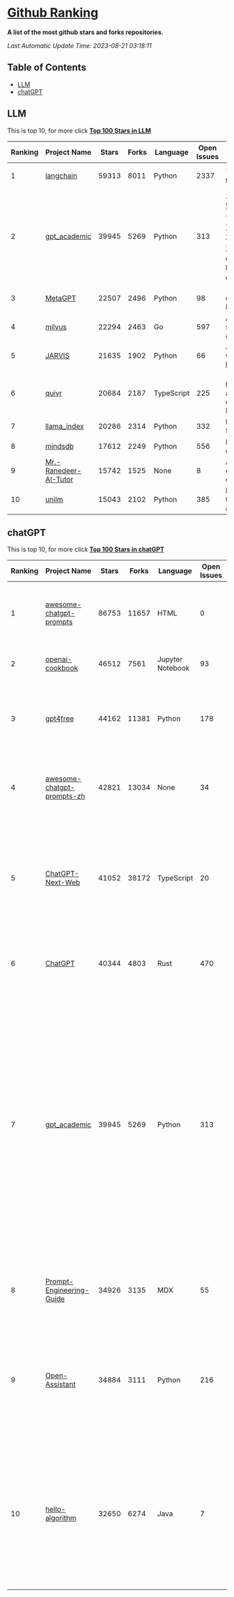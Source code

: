 [Github Ranking](./README.md)
==========

**A list of the most github stars and forks repositories.**

*Last Automatic Update Time: 2023-08-21 03:18:11*

## Table of Contents
 * [LLM](#LLM)
 * [chatGPT](#chatGPT)

## LLM

This is top 10, for more click **[Top 100 Stars in LLM](Top100/LLM.md)**

| Ranking | Project Name | Stars | Forks | Language | Open Issues | Description | Last Commit |
| ------- | ------------ | ----- | ----- | -------- | ----------- | ----------- | ----------- |
| 1 | [langchain](https://github.com/langchain-ai/langchain) | 59313 | 8011 | Python | 2337 | ⚡ Building applications with LLMs through composability ⚡ | 2023-08-21T02:34:47Z |
| 2 | [gpt_academic](https://github.com/binary-husky/gpt_academic) | 39945 | 5269 | Python | 313 | 为ChatGPT/GLM提供图形交互界面，特别优化论文阅读/润色/写作体验，模块化设计，支持自定义快捷按钮&函数插件，支持Python和C++等项目剖析&自译解功能，PDF/LaTex论文翻译&总结功能，支持并行问询多种LLM模型，支持清华chatglm2等本地模型。兼容复旦MOSS, llama, rwkv, newbing, claude, claude2等 | 2023-08-17T13:14:39Z |
| 3 | [MetaGPT](https://github.com/geekan/MetaGPT) | 22507 | 2496 | Python | 98 | 🌟 The Multi-Agent Framework: Given one line Requirement, return PRD, Design, Tasks, Repo | 2023-08-21T02:45:09Z |
| 4 | [milvus](https://github.com/milvus-io/milvus) | 22294 | 2463 | Go | 597 | A cloud-native vector database, storage for next generation AI applications | 2023-08-21T03:16:20Z |
| 5 | [JARVIS](https://github.com/microsoft/JARVIS) | 21635 | 1902 | Python | 66 | JARVIS, a system to connect LLMs with ML community. Paper: https://arxiv.org/pdf/2303.17580.pdf | 2023-07-28T09:59:24Z |
| 6 | [quivr](https://github.com/StanGirard/quivr) | 20684 | 2187 | TypeScript | 225 | 🧠 Your Second Brain supercharged by Generative AI 🧠 Dump all your files and chat with your personal assistant on your files & more using GPT 3.5/4, Private, Anthropic, VertexAI, LLMs... | 2023-08-20T22:19:38Z |
| 7 | [llama_index](https://github.com/jerryjliu/llama_index) | 20286 | 2314 | Python | 332 | LlamaIndex (GPT Index) is a data framework for your LLM applications | 2023-08-21T00:26:44Z |
| 8 | [mindsdb](https://github.com/mindsdb/mindsdb) | 17612 | 2249 | Python | 556 | MindsDB connects AI models to databases. | 2023-08-20T22:09:29Z |
| 9 | [Mr.-Ranedeer-AI-Tutor](https://github.com/JushBJJ/Mr.-Ranedeer-AI-Tutor) | 15742 | 1525 | None | 8 | A GPT-4 AI Tutor Prompt for customizable personalized learning experiences. | 2023-08-16T07:06:21Z |
| 10 | [unilm](https://github.com/microsoft/unilm) | 15043 | 2102 | Python | 385 | Large-scale Self-supervised Pre-training Across Tasks, Languages, and Modalities | 2023-08-19T11:33:20Z |


## chatGPT

This is top 10, for more click **[Top 100 Stars in chatGPT](Top100/chatGPT.md)**

| Ranking | Project Name | Stars | Forks | Language | Open Issues | Description | Last Commit |
| ------- | ------------ | ----- | ----- | -------- | ----------- | ----------- | ----------- |
| 1 | [awesome-chatgpt-prompts](https://github.com/f/awesome-chatgpt-prompts) | 86753 | 11657 | HTML | 0 | This repo includes ChatGPT prompt curation to use ChatGPT better. | 2023-08-17T13:15:46Z |
| 2 | [openai-cookbook](https://github.com/openai/openai-cookbook) | 46512 | 7561 | Jupyter Notebook | 93 | Examples and guides for using the OpenAI API | 2023-08-18T08:26:04Z |
| 3 | [gpt4free](https://github.com/xtekky/gpt4free) | 44162 | 11381 | Python | 178 | The official gpt4free repository \| various collection of powerful language models | 2023-08-20T19:12:52Z |
| 4 | [awesome-chatgpt-prompts-zh](https://github.com/PlexPt/awesome-chatgpt-prompts-zh) | 42821 | 13034 | None | 34 | ChatGPT 中文调教指南。各种场景使用指南。学习怎么让它听你的话。 | 2023-08-08T04:36:57Z |
| 5 | [ChatGPT-Next-Web](https://github.com/Yidadaa/ChatGPT-Next-Web) | 41052 | 38172 | TypeScript | 20 | A well-designed cross-platform ChatGPT UI (Web / PWA / Linux / Win / MacOS). 一键拥有你自己的跨平台 ChatGPT 应用。 | 2023-08-20T12:20:26Z |
| 6 | [ChatGPT](https://github.com/lencx/ChatGPT) | 40344 | 4803 | Rust | 470 | 🔮 ChatGPT Desktop Application (Mac, Windows and Linux) | 2023-08-03T13:51:54Z |
| 7 | [gpt_academic](https://github.com/binary-husky/gpt_academic) | 39945 | 5269 | Python | 313 | 为ChatGPT/GLM提供图形交互界面，特别优化论文阅读/润色/写作体验，模块化设计，支持自定义快捷按钮&函数插件，支持Python和C++等项目剖析&自译解功能，PDF/LaTex论文翻译&总结功能，支持并行问询多种LLM模型，支持清华chatglm2等本地模型。兼容复旦MOSS, llama, rwkv, newbing, claude, claude2等 | 2023-08-17T13:14:39Z |
| 8 | [Prompt-Engineering-Guide](https://github.com/dair-ai/Prompt-Engineering-Guide) | 34926 | 3135 | MDX | 55 | 🐙 Guides, papers, lecture, notebooks and resources for prompt engineering | 2023-08-21T03:00:36Z |
| 9 | [Open-Assistant](https://github.com/LAION-AI/Open-Assistant) | 34884 | 3111 | Python | 216 | OpenAssistant is a chat-based assistant that understands tasks, can interact with third-party systems, and retrieve information dynamically to do so. | 2023-08-20T10:38:25Z |
| 10 | [hello-algorithm](https://github.com/geekxh/hello-algorithm) | 32650 | 6274 | Java | 7 | 🌍 针对小白的算法训练 \| 包括四部分：①.大厂面经 ②.力扣图解  ③.千本开源电子书 ④.百张技术思维导图（项目花了上百小时，希望可以点 star 支持，🌹感谢~）推荐免费ChatGPT使用网站 | 2023-06-13T04:13:17Z |

